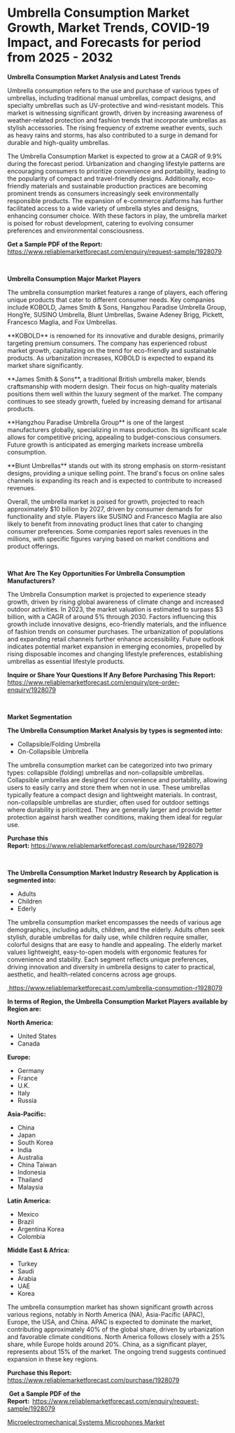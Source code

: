 <p><h1>Umbrella Consumption Market Growth, Market Trends, COVID-19 Impact, and Forecasts for period from 2025 - 2032</h1></p><p><strong>Umbrella Consumption Market Analysis and Latest Trends</strong></p>
<p><p>Umbrella consumption refers to the use and purchase of various types of umbrellas, including traditional manual umbrellas, compact designs, and specialty umbrellas such as UV-protective and wind-resistant models. This market is witnessing significant growth, driven by increasing awareness of weather-related protection and fashion trends that incorporate umbrellas as stylish accessories. The rising frequency of extreme weather events, such as heavy rains and storms, has also contributed to a surge in demand for durable and high-quality umbrellas.</p><p>The Umbrella Consumption Market is expected to grow at a CAGR of 9.9% during the forecast period. Urbanization and changing lifestyle patterns are encouraging consumers to prioritize convenience and portability, leading to the popularity of compact and travel-friendly designs. Additionally, eco-friendly materials and sustainable production practices are becoming prominent trends as consumers increasingly seek environmentally responsible products. The expansion of e-commerce platforms has further facilitated access to a wide variety of umbrella styles and designs, enhancing consumer choice. With these factors in play, the umbrella market is poised for robust development, catering to evolving consumer preferences and environmental consciousness.</p></p>
<p><strong>Get a Sample PDF of the Report:&nbsp;</strong> <a href="https://www.reliablemarketforecast.com/enquiry/request-sample/1928079?utm_campaign=1950&utm_medium=2&utm_source=Github&utm_content=ia&utm_term=15012025&utm_id=umbrella-consumption">https://www.reliablemarketforecast.com/enquiry/request-sample/1928079</a></p>
<p>&nbsp;</p>
<p><strong>Umbrella Consumption Major Market Players</strong></p>
<p><p>The umbrella consumption market features a range of players, each offering unique products that cater to different consumer needs. Key companies include KOBOLD, James Smith & Sons, Hangzhou Paradise Umbrella Group, HongYe, SUSINO Umbrella, Blunt Umbrellas, Swaine Adeney Brigg, Pickett, Francesco Maglia, and Fox Umbrellas.</p><p>**KOBOLD** is renowned for its innovative and durable designs, primarily targeting premium consumers. The company has experienced robust market growth, capitalizing on the trend for eco-friendly and sustainable products. As urbanization increases, KOBOLD is expected to expand its market share significantly.</p><p>**James Smith & Sons**, a traditional British umbrella maker, blends craftsmanship with modern design. Their focus on high-quality materials positions them well within the luxury segment of the market. The company continues to see steady growth, fueled by increasing demand for artisanal products.</p><p>**Hangzhou Paradise Umbrella Group** is one of the largest manufacturers globally, specializing in mass production. Its significant scale allows for competitive pricing, appealing to budget-conscious consumers. Future growth is anticipated as emerging markets increase umbrella consumption.</p><p>**Blunt Umbrellas** stands out with its strong emphasis on storm-resistant designs, providing a unique selling point. The brand's focus on online sales channels is expanding its reach and is expected to contribute to increased revenues.</p><p>Overall, the umbrella market is poised for growth, projected to reach approximately $10 billion by 2027, driven by consumer demands for functionality and style. Players like SUSINO and Francesco Maglia are also likely to benefit from innovating product lines that cater to changing consumer preferences. Some companies report sales revenues in the millions, with specific figures varying based on market conditions and product offerings.</p></p>
<p>&nbsp;</p>
<p><strong>What Are The Key Opportunities For Umbrella Consumption Manufacturers?</strong></p>
<p><p>The Umbrella Consumption market is projected to experience steady growth, driven by rising global awareness of climate change and increased outdoor activities. In 2023, the market valuation is estimated to surpass $3 billion, with a CAGR of around 5% through 2030. Factors influencing this growth include innovative designs, eco-friendly materials, and the influence of fashion trends on consumer purchases. The urbanization of populations and expanding retail channels further enhance accessibility. Future outlook indicates potential market expansion in emerging economies, propelled by rising disposable incomes and changing lifestyle preferences, establishing umbrellas as essential lifestyle products.</p></p>
<p><strong>Inquire or Share Your Questions If Any Before Purchasing This Report:</strong> <a href="https://www.reliablemarketforecast.com/enquiry/pre-order-enquiry/1928079?utm_campaign=1950&utm_medium=2&utm_source=Github&utm_content=ia&utm_term=15012025&utm_id=umbrella-consumption">https://www.reliablemarketforecast.com/enquiry/pre-order-enquiry/1928079</a></p>
<p>&nbsp;</p>
<p><strong>Market Segmentation</strong></p>
<p><strong>The Umbrella Consumption Market Analysis by types is segmented into:</strong></p>
<p><ul><li>Collapsible/Folding Umbrella</li><li>On-Collapsible Umbrella</li></ul></p>
<p><p>The umbrella consumption market can be categorized into two primary types: collapsible (folding) umbrellas and non-collapsible umbrellas. Collapsible umbrellas are designed for convenience and portability, allowing users to easily carry and store them when not in use. These umbrellas typically feature a compact design and lightweight materials. In contrast, non-collapsible umbrellas are sturdier, often used for outdoor settings where durability is prioritized. They are generally larger and provide better protection against harsh weather conditions, making them ideal for regular use.</p></p>
<p><strong>Purchase this Report:&nbsp;</strong><a href="https://www.reliablemarketforecast.com/purchase/1928079?utm_campaign=1950&utm_medium=2&utm_source=Github&utm_content=ia&utm_term=15012025&utm_id=umbrella-consumption">https://www.reliablemarketforecast.com/purchase/1928079</a></p>
<p>&nbsp;</p>
<p><strong>The Umbrella Consumption Market Industry Research by Application is segmented into:</strong></p>
<p><ul><li>Adults</li><li>Children</li><li>Ederly</li></ul></p>
<p><p>The umbrella consumption market encompasses the needs of various age demographics, including adults, children, and the elderly. Adults often seek stylish, durable umbrellas for daily use, while children require smaller, colorful designs that are easy to handle and appealing. The elderly market values lightweight, easy-to-open models with ergonomic features for convenience and stability. Each segment reflects unique preferences, driving innovation and diversity in umbrella designs to cater to practical, aesthetic, and health-related concerns across age groups.</p></p>
<p><a href="https://www.reliablemarketforecast.com/umbrella-consumption-r1928079?utm_campaign=1950&utm_medium=2&utm_source=Github&utm_content=ia&utm_term=15012025&utm_id=umbrella-consumption">&nbsp;https://www.reliablemarketforecast.com/umbrella-consumption-r1928079</a></p>
<p><strong>In terms of Region, the Umbrella Consumption Market Players available by Region are:</strong></p>
<p>
    <p> <strong> North America: </strong>
        <ul>
            <li>United States</li>
            <li>Canada</li>
        </ul>
        </p> 
    <p> <strong> Europe: </strong>
        <ul>
            <li>Germany</li>
            <li>France</li>
            <li>U.K.</li>
            <li>Italy</li>
            <li>Russia</li>
        </ul>
        </p> 
    <p> <strong> Asia-Pacific: </strong>
        <ul>
            <li>China</li>
            <li>Japan</li>
            <li>South Korea</li>
            <li>India</li>
            <li>Australia</li>
            <li>China Taiwan</li>
            <li>Indonesia</li>
            <li>Thailand</li>
            <li>Malaysia</li>
        </ul>
        </p> 
    <p> <strong> Latin America: </strong>
        <ul>
            <li>Mexico</li>
            <li>Brazil</li>
            <li>Argentina Korea</li>
            <li>Colombia</li>
        </ul>
        </p> 
    <p> <strong> Middle East & Africa: </strong>
        <ul>
            <li>Turkey</li>
            <li>Saudi</li>
            <li>Arabia</li>
            <li>UAE</li>
            <li>Korea</li>
        </ul>
    </p>
    </p>
<p><p>The umbrella consumption market has shown significant growth across various regions, notably in North America (NA), Asia-Pacific (APAC), Europe, the USA, and China. APAC is expected to dominate the market, contributing approximately 40% of the global share, driven by urbanization and favorable climate conditions. North America follows closely with a 25% share, while Europe holds around 20%. China, as a significant player, represents about 15% of the market. The ongoing trend suggests continued expansion in these key regions.</p></p>
<p><strong>Purchase this Report: </strong><a href="https://www.reliablemarketforecast.com/purchase/1928079?utm_campaign=1950&utm_medium=2&utm_source=Github&utm_content=ia&utm_term=15012025&utm_id=umbrella-consumption">https://www.reliablemarketforecast.com/purchase/1928079</a></p>
<p>&nbsp;<strong>Get a Sample PDF of the Report:&nbsp;&nbsp;</strong><a href="https://www.reliablemarketforecast.com/enquiry/request-sample/1928079?utm_campaign=1950&utm_medium=2&utm_source=Github&utm_content=ia&utm_term=15012025&utm_id=umbrella-consumption">https://www.reliablemarketforecast.com/enquiry/request-sample/1928079</a></p>
<p><strong></strong></p>
<p><p><a href="https://github.com/marlanamarvn/Market-Research-Report-List-1/blob/main/microelectromechanical-systems-microphones-market.md?utm_campaign=1950&utm_medium=2&utm_source=Github&utm_content=ia&utm_term=15012025&utm_id=umbrella-consumption">Microelectromechanical Systems Microphones Market</a></p></p>